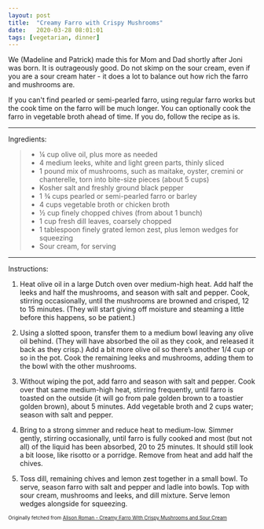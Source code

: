 ```yaml
---
layout: post
title:  "Creamy Farro with Crispy Mushrooms"
date:   2020-03-28 08:01:01
tags: [vegetarian, dinner]
---
```


We (Madeline and Patrick) made this for Mom and Dad shortly after Joni was born. It is outrageously good. Do not skimp on the sour cream, even if you are a sour cream hater - it does a lot to balance out how rich the farro and mushrooms are.

If you can't find pearled or semi-pearled farro, using regular farro works but the cook time on the farro will be much longer. You can optionally cook the farro in vegetable broth ahead of time. If you do, follow the recipe as is.

---

Ingredients:

> * ¼ cup olive oil, plus more as needed
> * 4 medium leeks, white and light green parts, thinly sliced
> * 1 pound mix of mushrooms, such as maitake, oyster, cremini or chanterelle, torn into bite-size pieces (about 5 cups)
> * Kosher salt and freshly ground black pepper
> * 1 ¾ cups pearled or semi-pearled farro or barley
> * 4 cups vegetable broth or chicken broth
> * ½ cup finely chopped chives (from about 1 bunch)
> * 1 cup fresh dill leaves, coarsely chopped
> * 1 tablespoon finely grated lemon zest, plus lemon wedges for squeezing
> * Sour cream, for serving

---

Instructions:


1. Heat olive oil in a large Dutch oven over medium-high heat. Add half the leeks and half the mushrooms, and season with salt and pepper. Cook, stirring occasionally, until the mushrooms are browned and crisped, 12 to 15 minutes. (They will start giving off moisture and steaming a little before this happens, so be patient.)

1. Using a slotted spoon, transfer them to a medium bowl leaving any olive oil behind. (They will have absorbed the oil as they cook, and released it back as they crisp.) Add a bit more olive oil so there’s another 1/4 cup or so in the pot. Cook the remaining leeks and mushrooms, adding them to the bowl with the other mushrooms.

1. Without wiping the pot, add farro and season with salt and pepper. Cook over that same medium-high heat, stirring frequently, until farro is toasted on the outside (it will go from pale golden brown to a toastier golden brown), about 5 minutes. Add vegetable broth and 2 cups water; season with salt and pepper.

1. Bring to a strong simmer and reduce heat to medium-low. Simmer gently, stirring occasionally, until farro is fully cooked and most (but not all) of the liquid has been absorbed, 20 to 25 minutes. It should still look a bit loose, like risotto or a porridge. Remove from heat and add half the chives.

1. Toss dill, remaining chives and lemon zest together in a small bowl. To serve, season farro with salt and pepper and ladle into bowls. Top with sour cream, mushrooms and leeks, and dill mixture. Serve lemon wedges alongside for squeezing.

<font size=1>Originally fetched from <a href="https://cooking.nytimes.com/recipes/1020774-creamy-farro-with-crispy-mushrooms-and-sour-cream">Alison Roman - Creamy Farro With Crispy Mushrooms and Sour Cream</a>
